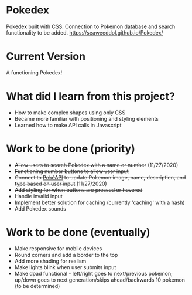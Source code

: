 # Pokedex
Pokedex built with CSS. Connection to Pokemon database and search functionality to be added.
https://seaweeddol.github.io/Pokedex/

# Current Version
A functioning Pokedex!

# What did I learn from this project?
- How to make complex shapes using only CSS
- Became more familiar with positioning and styling elements
- Learned how to make API calls in Javascript

# Work to be done (priority)
- ~~Allow users to search Pokedex with a name or number~~ (11/27/2020)
- ~~Functioning number buttons to allow user input~~
- ~~Connect to [PokéAPI](https://pokeapi.co/) to update Pokemon image, name, description, and type based on user input~~ (11/27/2020)
- ~~Add styling for when buttons are pressed or hovered~~
- Handle invalid input
- Implement better solution for caching (currently 'caching' with a hash)
- Add Pokedex sounds

# Work to be done (eventually)
- Make responsive for mobile devices
- Round corners and add a border to the top
- Add more shading for realism
- Make lights blink when user submits input
- Make dpad functional - left/right goes to next/previous pokemon; up/down goes to next generation/skips ahead/backwards 10 pokemon (to be determined)
